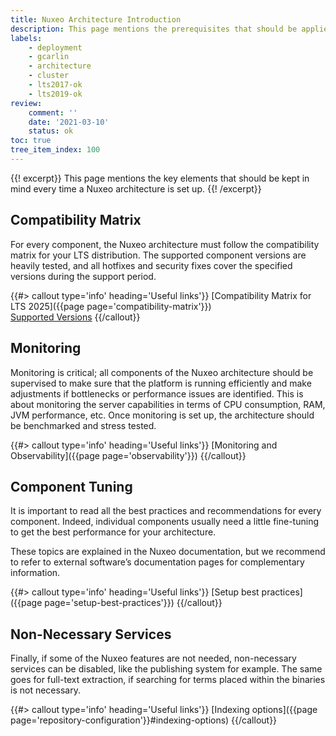 ```yaml
---
title: Nuxeo Architecture Introduction
description: This page mentions the prerequisites that should be applied every time a Nuxeo architecture is set up.
labels:
    - deployment
    - gcarlin
    - architecture
    - cluster
    - lts2017-ok
    - lts2019-ok
review:
    comment: ''
    date: '2021-03-10'
    status: ok
toc: true
tree_item_index: 100
---
```


{{! excerpt}}
This page mentions the key elements that should be kept in mind every time a Nuxeo architecture is set up.
{{! /excerpt}}

## Compatibility Matrix

For every component, the Nuxeo architecture must follow the compatibility matrix for your LTS distribution. The supported component versions are heavily tested, and all hotfixes and security fixes cover the specified versions during the support period.

{{#> callout type='info' heading='Useful links'}}
[Compatibility Matrix for LTS 2025]({{page page='compatibility-matrix'}})</br>
[Supported Versions](https://www.nuxeo.com/legal/supported-versions/)
{{/callout}}

## Monitoring

Monitoring is critical; all components of the Nuxeo architecture should be supervised to make sure that the platform is running efficiently and make adjustments if bottlenecks or performance issues are identified. This is about monitoring the server capabilities in terms of CPU consumption, RAM, JVM performance, etc. Once monitoring is set up, the architecture should be benchmarked and stress tested.

{{#> callout type='info' heading='Useful links'}}
[Monitoring and Observability]({{page page='observability'}})
{{/callout}}

## Component Tuning

It is important to read all the best practices and recommendations for every component. Indeed, individual components usually need a little fine-tuning to get the best performance for your architecture.

These topics are explained in the Nuxeo documentation, but we recommend to refer to external software’s documentation pages for complementary information.

{{#> callout type='info' heading='Useful links'}}
[Setup best practices]({{page page='setup-best-practices'}})
{{/callout}}

## Non-Necessary Services

Finally, if some of the Nuxeo features are not needed, non-necessary services can be disabled, like the publishing system for example. The same goes for full-text extraction, if searching for terms placed within the binaries is not necessary.

{{#> callout type='info' heading='Useful links'}}
[Indexing options]({{page page='repository-configuration'}}#indexing-options)
{{/callout}}
